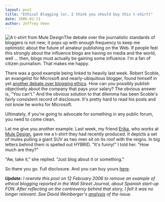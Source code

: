 ```yaml
---
layout: post
title: "Ethical Blogging (or, I think you should buy this t-shirt)"
date: 2006-02-11
author: Jeffrey Veen
---
```

<img src="http://veen.com/jeff/images/hybrid_sm.jpg" alt="A t-shirt from Mule Design" style="float:left;" />

The debate over the journalistic standards of bloggers is not new; it pops up with enough frequency to keep me optimistic about the future of amateur publishing on the Web. If people feel this strongly about the influence blogs are having on media and the world, well ... then, blogs must actually be gaining some influence. I'm a fan of citizen journalism. That makes me happy.

There was a good example being linked to heavily last week. Robert Scoble, an evangelist for Microsoft and nearly-ubiquitous blogger, found himself in yet <a href="http://scobleizer.wordpress.com/2006/02/11/google-domains-going-after-outlook-msn-did-that-months-ago/">another debate over blogging ethics</a>. How can you possibly publish objectively about the company that pays your salary? The obvious answer is, "You can't." And the obvious solution to that dilemma has been Scoble's fairly consistent record of disclosure. It's pretty hard to read his posts and <em>not know</em> he works for Microsoft. 

Ultimately, if you're going to advocate for something in any public forum, you need to come clean.

Let me give you another example. Last week, my friend <a href="http://flickr.com/photos/37996612733@N01/91921086/">Erika</a>, who works at <a href="http://muledesign.com/">Mule Design</a>, gave me a t-shirt they had recently produced. It depicts a set of mules pulling a giant SUV as two men sit on its roof with the reigns. In big letters behind them is spelled out HYBRID. "It's funny!" I told her. "How much are they?"

"Aw, take it," she replied. "Just blog about it or something."

So there you go. Full disclosure. And you can buy yours <a href="http://store.muledesign.com/shirts/hybrid.php">here</a>.

<em><strong>Update:</strong> I rewrote this post on 12 February 2006 to remove an example of ethical blogging reported in the Wall Street Journal, about Spanish start-up FON. After reflecting on the controversy behind that story, I felt it was no longer relevant. See David Weinberger's <a href="http://www.hyperorg.com/blogger/mtarchive/wsj_on_fon_disclosure_and_my_f.html">analysis</a> of the issue.</em>
